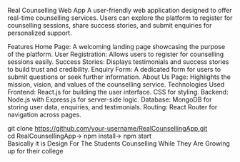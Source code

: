 Real Counselling Web App
A user-friendly web application designed to offer real-time counselling services. Users can explore the platform to register for counselling sessions, share success stories, and submit enquiries for personalized support.

Features
Home Page: A welcoming landing page showcasing the purpose of the platform.
User Registration: Allows users to register for counselling sessions easily.
Success Stories: Displays testimonials and success stories to build trust and credibility.
Enquiry Form: A dedicated form for users to submit questions or seek further information.
About Us Page: Highlights the mission, vision, and values of the counselling service.
Technologies Used
Frontend:
React.js for building the user interface.
CSS for styling.
Backend:
Node.js with Express.js for server-side logic.
Database:
MongoDB for storing user data, enquiries, and testimonials.
Routing: React Router for navigation across pages.


git clone https://github.com/your-username/RealCounsellingApp.git<br>
cd RealCounsellingApp->
npm install->
npm start<br>
Basically it is Design For The Students Counselling While They Are Growing up for their college
